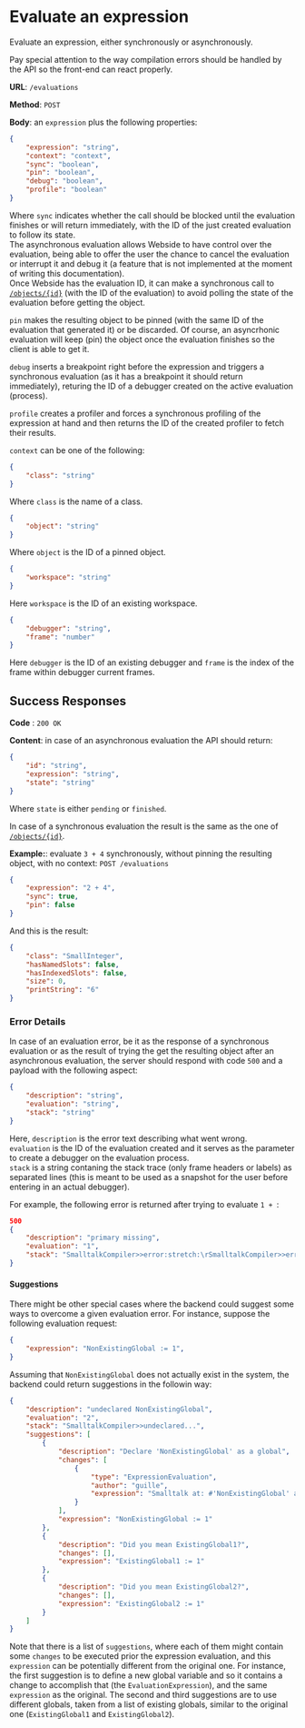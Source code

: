 # Evaluate an expression

Evaluate an expression, either synchronously or asynchronously.

Pay special attention to the way compilation errors should be handled by the API so the front-end can react properly.

**URL**: `/evaluations`

**Method**: `POST`

**Body**: an `expression` plus the following properties:

```json
{
	"expression": "string",
	"context": "context",
	"sync": "boolean",
	"pin": "boolean",
	"debug": "boolean",
	"profile": "boolean"
}
```

Where `sync` indicates whether the call should be blocked until the evaluation finishes or will return immediately, with the ID of the just created evaluation to follow its state.  
The asynchronous evaluation allows Webside to have control over the evaluation, being able to offer the user the chance to cancel the evaluation or interrupt it and debug it (a feature that is not implemented at the moment of writing this documentation).  
Once Webside has the evaluation ID, it can make a synchronous call to [`/objects/{id}`](../objects/id/get.md) (with the ID of the evaluation) to avoid polling the state of the evaluation before getting the object.

`pin` makes the resulting object to be pinned (with the same ID of the evaluation that generated it) or be discarded. Of course, an asyncrhonic evaluation will keep (pin) the object once the evaluation finishes so the client is able to get it.

`debug` inserts a breakpoint right before the expression and triggers a synchronous evaluation (as it has a breakpoint it should return immediately), returing the ID of a debugger created on the active evaluation (process).

`profile` creates a profiler and forces a synchronous profiling of the expression at hand and then returns the ID of the created profiler to fetch their results.

`context` can be one of the following:

```json
{
	"class": "string"
}
```

Where `class` is the name of a class.

```json
{
	"object": "string"
}
```

Where `object` is the ID of a pinned object.

```json
{
	"workspace": "string"
}
```

Here `workspace` is the ID of an existing workspace.

```json
{
	"debugger": "string",
	"frame": "number"
}
```

Here `debugger` is the ID of an existing debugger and `frame` is the index of the frame within debugger current frames.

## Success Responses

**Code** : `200 OK`

**Content**: in case of an asynchronous evaluation the API should return:

```json
{
	"id": "string",
	"expression": "string",
	"state": "string"
}
```

Where `state` is either `pending` or `finished`.

In case of a synchronous evaluation the result is the same as the one of [`/objects/{id}`](../objects/id/get.md).

**Example:**: evaluate `3 + 4` synchronously, without pinning the resulting object, with no context:
`POST /evaluations`

```json
{
	"expression": "2 + 4",
	"sync": true,
	"pin": false
}
```

And this is the result:

```json
{
	"class": "SmallInteger",
	"hasNamedSlots": false,
	"hasIndexedSlots": false,
	"size": 0,
	"printString": "6"
}
```

### Error Details

In case of an evaluation error, be it as the response of a synchronous evaluation or as the result of trying the get the resulting object after an asynchronous evaluation, the server should respond with code `500` and a payload with the following aspect:

```json
{
	"description": "string",
	"evaluation": "string",
	"stack": "string"
}
```

Here, `description` is the error text describing what went wrong.  
`evaluation` is the ID of the evaluation created and it serves as the parameter to create a debugger on the evaluation process.  
`stack` is a string contaning the stack trace (only frame headers or labels) as separated lines (this is meant to be used as a snapshot for the user before entering in an actual debugger).

For example, the following error is returned after trying to evaluate `1 + `:

```json
500
{
	"description": "primary missing",
	"evaluation": "1",
	"stack": "SmalltalkCompiler>>error:stretch:\rSmalltalkCompiler>>error: 'primary missing' at: 3 \rSmalltalkParser>>error: 'primary missing' at: 3 \rSmalltalkParser>>error: 'primary missing' \rSmalltalkParser>>binaryMessage:\rSmalltalkParser>>binarySequence:\rSmalltalkParser>>expression\rSmalltalkParser>>statement\rSmalltalkParser>>statements\rSmalltalkParser>>addStatementsTo:\rSmalltalkParser>>addBodyTo:\rSmalltalkParser>>headlessMethod\rSmalltalkCompiler>>parseExpression\r[] in SmalltalkCompiler>>compileExpression:\rObject(BlockClosure)>>setUnwind:\rBlockClosure>>ensure:\rProcess>>useExceptionHandler:while:\rBlockClosure>>on:do:\rCompiler>>protect:\rSmalltalkCompiler>>compileExpression: '1 +' \rCompiler>>evaluate: '1 +' for: nil \r[] in Compiler>>evaluate:for:ifFail:\rObject(BlockClosure)>>setUnwind:\rBlockClosure>>ensure:\rProcess>>useExceptionHandler:while:\rBlockClosure>>on:do:\rCompiler>>evaluate: '1 +' for: nil ifFail: nil \r[] in WebsideEvaluation>>evaluate\r[] in WebsideEvaluation>>evaluateBlock:\rMessageSend(Message)>>performOn:\rMessageSend>>perform\rMessageSend>>evaluate\rProcess>>privatePerform:\rProcess>>basicEvaluate:\rMessageSend>>newProcess\r"
}
```

#### Suggestions
There might be other special cases where the backend could suggest some ways to overcome a given evaluation error. For instance, suppose
the following evaluation request:

```json
{
	"expression": "NonExistingGlobal := 1",
}
```
Assuming that `NonExistingGlobal` does not actually exist in the system, the backend could return suggestions in the followin way:

```json
{
    "description": "undeclared NonExistingGlobal",
    "evaluation": "2",
    "stack": "SmalltalkCompiler>>undeclared...",
    "suggestions": [
        {
            "description": "Declare 'NonExistingGlobal' as a global",
            "changes": [
                {
                    "type": "ExpressionEvaluation",
                    "author": "guille",
                    "expression": "Smalltalk at: #'NonExistingGlobal' asSymbol put: nil."
                }
            ],
            "expression": "NonExistingGlobal := 1"
        },
        {
            "description": "Did you mean ExistingGlobal1?",
            "changes": [],
            "expression": "ExistingGlobal1 := 1"
        },
        {
            "description": "Did you mean ExistingGlobal2?",
            "changes": [],
            "expression": "ExistingGlobal2 := 1"
        }
    ]
}
```

Note that there is a list of `suggestions`, where each of them might contain some `changes` to be executed prior the expression evaluation, and this `expression` can be potentially different from the original one.
For instance, the first suggestion is to define a new global variable and so it contains a change to accomplish that (the `EvaluationExpression`), and the same `expression` as the original.
The second and third suggestions are to use different globals, taken from a list of existing globals, similar to the original one (`ExistingGlobal1` and `ExistingGlobal2`).

